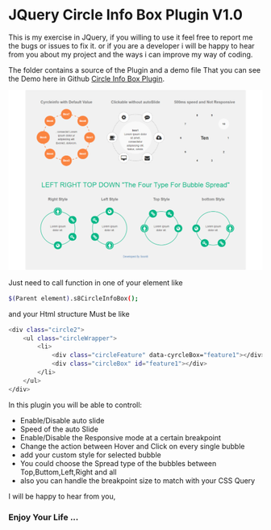 # JQuery Circle Info Box Plugin V1.0
This is my exercise in JQuery, if you willing to use it feel free to report me the bugs or issues to fix it. or if you are a developer i will be happy to hear from you about my project and the ways i can improve my way of coding.

The folder contains a source of the Plugin and a demo file That you can see the Demo here in Github [Circle Info Box Plugin](https://htmlpreview.github.io/?https://github.com/soori8/CircleBoxInfo/blob/master/Demo/index.html).

![Preview Image](preview.png)

Just need to call function in one of your element like 
```sh
$(Parent element).s8CircleInfoBox();
```
and your Html structure Must be like
```sh
<div class="circle2">
    <ul class="circleWrapper">
        <li>
            <div class="circleFeature" data-cyrcleBox="feature1"></div>
            <div class="circleBox" id="feature1"></div>
        </li>
    </ul>
</div>
```
In this plugin you will be able to controll:
- Enable/Disable auto slide
- Speed of the auto Slide
- Enable/Disable the Responsive mode at a certain breakpoint
- Change the action between Hover and Click on every single bubble
- add your custom style for selected bubble
- You could choose the Spread type of the bubbles between Top,Buttom,Left,Right and all
- also you can handle the breakpoint size to match with your CSS Query

I will be happy to hear from you,
### Enjoy Your Life ...
